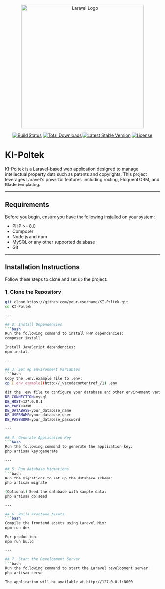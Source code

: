 <p align="center"><a href="https://laravel.com" target="_blank"><img src="https://raw.githubusercontent.com/laravel/art/master/logo-lockup/5%20SVG/2%20CMYK/1%20Full%20Color/laravel-logolockup-cmyk-red.svg" width="400" alt="Laravel Logo"></a></p>

<p align="center">
<a href="https://github.com/laravel/framework/actions"><img src="https://github.com/laravel/framework/workflows/tests/badge.svg" alt="Build Status"></a>
<a href="https://packagist.org/packages/laravel/framework"><img src="https://img.shields.io/packagist/dt/laravel/framework" alt="Total Downloads"></a>
<a href="https://packagist.org/packages/laravel/framework"><img src="https://img.shields.io/packagist/v/laravel/framework" alt="Latest Stable Version"></a>
<a href="https://packagist.org/packages/laravel/framework"><img src="https://img.shields.io/packagist/l/laravel/framework" alt="License"></a>
</p>

# KI-Poltek

KI-Poltek is a Laravel-based web application designed to manage intellectual property data such as patents and copyrights. This project leverages Laravel's powerful features, including routing, Eloquent ORM, and Blade templating.

---

## Requirements

Before you begin, ensure you have the following installed on your system:

- PHP >= 8.0
- Composer
- Node.js and npm
- MySQL or any other supported database
- Git

---

## Installation Instructions

Follow these steps to clone and set up the project:

### 1. Clone the Repository
```bash
git clone https://github.com/your-username/KI-Poltek.git
cd KI-Poltek

---

## 2. Install Dependencies
```bash
Run the following command to install PHP dependencies:
composer install

Install JavaScript dependencies:
npm install

---

## 3. Set Up Environment Variables
```bash
Copy the .env.example file to .env:
cp [.env.example](http://_vscodecontentref_/1) .env

dit the .env file to configure your database and other environment variables:
DB_CONNECTION=mysql
DB_HOST=127.0.0.1
DB_PORT=3306
DB_DATABASE=your_database_name
DB_USERNAME=your_database_user
DB_PASSWORD=your_database_password

---

## 4. Generate Application Key
```bash
Run the following command to generate the application key:
php artisan key:generate

---

## 5. Run Database Migrations
```bash
Run the migrations to set up the database schema:
php artisan migrate

(Optional) Seed the database with sample data:
php artisan db:seed

---

## 6. Build Frontend Assets
```bash
Compile the frontend assets using Laravel Mix:
npm run dev

For production:
npm run build

---

## 7. Start the Development Server
```bash
Run the following command to start the Laravel development server:
php artisan serve

The application will be available at http://127.0.0.1:8000